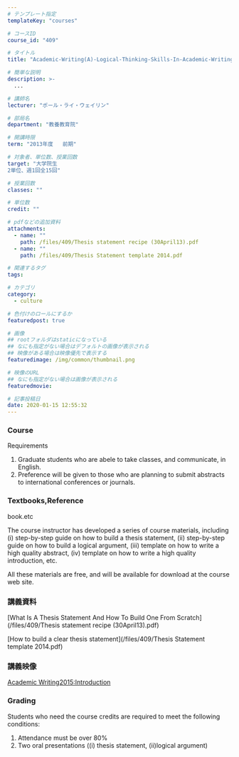 ```yaml
---
# テンプレート指定
templateKey: "courses"

# コースID
course_id: "409"

# タイトル
title: "Academic-Writing(A)-Logical-Thinking-Skills-In-Academic-Writing"

# 簡単な説明
description: >-
  ...

# 講師名
lecturer: "ポール・ライ・ウェイリン"

# 部局名
department: "教養教育院"

# 開講時限
term: "2013年度	前期"

# 対象者、単位数、授業回数
target: "大学院生
2単位、週1回全15回"

# 授業回数
classes: ""

# 単位数
credit: ""

# pdfなどの追加資料
attachments: 
  - name: "" 
    path: /files/409/Thesis statement recipe (30April13).pdf
  - name: "" 
    path: /files/409/Thesis Statement template 2014.pdf

# 関連するタグ
tags:

# カテゴリ
category:
  - culture

# 色付けのロールにするか
featuredpost: true

# 画像
## rootフォルダはstaticになっている
## なにも指定がない場合はデフォルトの画像が表示される
## 映像がある場合は映像優先で表示する
featuredimage: /img/common/thumbnail.png

# 映像のURL
## なにも指定がない場合は画像が表示される
featuredmovie: 

# 記事投稿日
date: 2020-01-15 12:55:32
---
```


### Course
Requirements

1. Graduate students who are abele to take classes, and communicate, in English.
2. Preference will be given to those who are planning to submit abstracts to international conferences or journals.


### Textbooks,Reference
book.etc

The course instructor has developed a series of course materials, including (i) step-by-step guide on how to build a thesis statement, (ii) step-by-step guide on how to build a logical argument, (iii) template on how to write a high quality abstract, (iv) template on how to write a high quality introduction, etc.

All these materials are free, and will be available for download at the course web site.


### 講義資料




[What Is A Thesis Statement And How To Build One From Scratch](/files/409/Thesis statement recipe (30April13).pdf) 


[How to build a clear thesis statement](/files/409/Thesis Statement template 2014.pdf) 


### 講義映像


[Academic Writing2015:Introduction](https://nuvideo.media.nagoya-u.ac.jp/embed/4f48418da449dfbbc561ecf755d688fc3b4a7144)


### Grading


Students who need the course credits are required to meet the following conditions:

1. Attendance must be over 80%
2. Two oral presentations ((i) thesis statement, (ii)logical argument)
